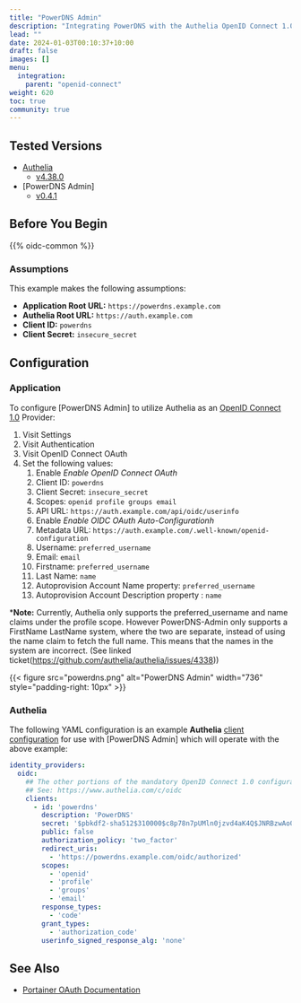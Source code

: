 ```yaml
---
title: "PowerDNS Admin"
description: "Integrating PowerDNS with the Authelia OpenID Connect 1.0 Provider."
lead: ""
date: 2024-01-03T00:10:37+10:00
draft: false
images: []
menu:
  integration:
    parent: "openid-connect"
weight: 620
toc: true
community: true
---
```


## Tested Versions

* [Authelia]
  * [v4.38.0](https://github.com/authelia/authelia/releases/tag/v4.38.0)
* [PowerDNS Admin]
  * [v0.4.1]([https://github.com/PowerDNS-Admin/PowerDNS-Admin](https://github.com/PowerDNS-Admin/PowerDNS-Admin/releases/tag/v0.4.1))

## Before You Begin

{{% oidc-common %}}

### Assumptions

This example makes the following assumptions:

* __Application Root URL:__ `https://powerdns.example.com`
* __Authelia Root URL:__ `https://auth.example.com`
* __Client ID:__ `powerdns`
* __Client Secret:__ `insecure_secret`

## Configuration

### Application

To configure [PowerDNS Admin] to utilize Authelia as an [OpenID Connect 1.0] Provider:

1. Visit Settings
2. Visit Authentication
3. Visit OpenID Connect OAuth
3. Set the following values:
   1. Enable *Enable OpenID Connect OAuth*
   2. Client ID: `powerdns`
   3. Client Secret: `insecure_secret`
   4. Scopes: `openid profile groups email`
   5. API URL: `https://auth.example.com/api/oidc/userinfo`
   6. Enable *Enable OIDC OAuth Auto-Configurationh*
   6. Metadata URL: `https://auth.example.com/.well-known/openid-configuration`
   7. Username: `preferred_username`
   8. Email: `email`
   9. Firstname: `preferred_username`
   10. Last Name: `name`
   11. Autoprovision Account Name property: `preferred_username`
   12. Autoprovision Account Description property : `name`

*__Note:__ Currently, Authelia only supports the preferred_username and name claims under the profile scope. However PowerDNS-Admin only supports a FirstName LastName system, where the two are separate, instead of using the name claim to fetch the full name. This means that the names in the system are incorrect. (See linked ticket(https://github.com/authelia/authelia/issues/4338))

{{< figure src="powerdns.png" alt="PowerDNS Admin" width="736" style="padding-right: 10px" >}}

### Authelia

The following YAML configuration is an example __Authelia__
[client configuration](../../../configuration/identity-providers/openid-connect/clients.md) for use with [PowerDNS Admin]
which will operate with the above example:

```yaml
identity_providers:
  oidc:
    ## The other portions of the mandatory OpenID Connect 1.0 configuration go here.
    ## See: https://www.authelia.com/c/oidc
    clients:
      - id: 'powerdns'
        description: 'PowerDNS'
        secret: '$pbkdf2-sha512$310000$c8p78n7pUMln0jzvd4aK4Q$JNRBzwAo0ek5qKn50cFzzvE9RXV88h1wJn5KGiHrD0YKtZaR/nCb2CJPOsKaPK0hjf.9yHxzQGZziziccp6Yng'  # The digest of 'insecure_secret'.
        public: false
        authorization_policy: 'two_factor'
        redirect_uris:
          - 'https://powerdns.example.com/oidc/authorized'
        scopes:
          - 'openid'
          - 'profile'
          - 'groups'
          - 'email'
        response_types:
          - 'code'
        grant_types:
          - 'authorization_code'
        userinfo_signed_response_alg: 'none'
```

## See Also

* [Portainer OAuth Documentation](https://docs.portainer.io/admin/settings/authentication/oauth)

[Authelia]: https://www.authelia.com
[Portainer]: https://www.portainer.io/
[OpenID Connect 1.0]: ../../openid-connect/introduction.md
